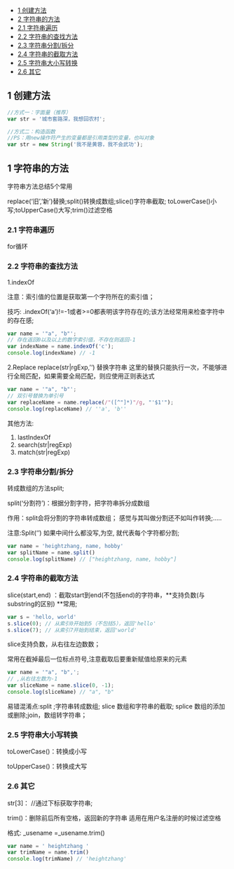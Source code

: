
- [1 创建方法](#1-创建方法)
- [2 字符串的方法](#2-字符串的方法)
- [2.1 字符串遍历](#21-字符串遍历)
- [2.2 字符串的查找方法](#22-字符串的查找方法)
- [2.3 字符串分割/拆分](#23-字符串分割/拆分)
- [2.4 字符串的截取方法](#24-字符串的截取方法)
- [2.5 字符串大小写转换](#25-字符串大小写转换)
- [2.6 其它](#26-其它)

## 1 创建方法

```js
//方式一：字面量（推荐）
var str = '城市套路深，我想回农村';

//方式二：构造函数
//PS：用new操作符产生的变量都是引用类型的变量，也叫对象
var str = new String('我不是黄蓉，我不会武功');
```



## 1 字符串的方法

字符串方法总结5个常用

replace(‘旧’,’新’)替换;split()转换成数组;slice()字符串截取; toLowerCase()小写;toUpperCase()大写;trim()过滤空格



### 2.1 字符串遍历

for循环



### 2.2 字符串的查找方法

1.indexOf

注意：索引值的位置是获取第一个字符所在的索引值；

技巧: .indexOf(‘a’)!=-1或者>=0都表明该字符存在的;该方法经常用来检查字符中的存在感;

```js
var name = '"a", "b"';
// 存在返回0以及以上的数字索引值，不存在则返回-1
var indexName = name.indexOf('c');
console.log(indexName) // -1
```



2.Replace replace(str|rgExp,’‘) 替换字符串
这里的替换只能执行一次，不能够进行全局匹配，如果需要全局匹配，则应使用正则表达式

```js
var name = '"a", "b"';
// 双引号替换为单引号
var replaceName = name.replace(/"([^"]*)"/g, "'$1'");
console.log(replaceName) // ''a', 'b''
```



其他方法:

1. lastIndexOf
2. search(str|regExp)
3. match(str|regExp)

### 2.3 字符串分割/拆分

转成数组的方法split;

split(‘分割符’)：根据分割字符，把字符串拆分成数组

作用：split会将分割的字符串转成数组； 感觉与其叫做分割还不如叫作转换;…..

注意:Split(‘’) 如果中间什么都没写,为空, 就代表每个字符都分割;

```js
var name = 'heightzhang, name, hobby'
var splitName = name.split()
console.log(splitName) // ["heightzhang, name, hobby"]
```



### 2.4 字符串的截取方法

slice(start,end) ：截取start到end(不包括end)的字符串，**支持负数(与substring的区别) **常用;

```js
var s = 'hello, world'
s.slice(0); // 从索引0开始到5（不包括5），返回'hello'
s.slice(7); // 从索引7开始到结束，返回'world'
```



slice支持负数，从右往左边数数；

常用在截掉最后一位标点符号,注意截取后要重新赋值给原来的元素

```js
var name = '"a", "b",';
// ,从右往左数为-1
var sliceName = name.slice(0, -1);
console.log(sliceName) // "a", "b"
```

易错混淆点:split ;字符串转成数组; slice 数组和字符串的截取; splice 数组的添加或删除;join，数组转字符串；


### 2.5 字符串大小写转换

toLowerCase()：转换成小写

toUpperCase()：转换成大写



### 2.6 其它

str[3]： //通过下标获取字符串;

trim()：删除前后所有空格，返回新的字符串 适用在用户名注册的时候过滤空格

格式: _usename =_usename.trim()

```js
var name = ' heightzhang '
var trimName = name.trim()
console.log(trimName) // 'heightzhang'
```





